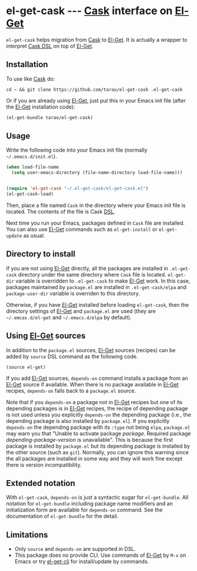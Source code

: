 el-get-cask --- [Cask][] interface on [El-Get][]
================================================

`el-get-cask` helps migration from [Cask][] to [El-Get][].  It is
actually a wrapper to interpret [Cask DSL][DSL] on top of [El-Get][].

## Installation

To use like [Cask][] do:

```
cd ~ && git clone https://github.com/tarao/el-get-cask .el-get-cask
```

Or if you are already using [El-Get][], just put this in your Emacs
init file (after the [El-Get][] installation code):

```lisp
(el-get-bundle tarao/el-get-cask)
```

## Usage

Write the following code into your Emacs init file (normally
`~/.emacs.d/init.el`).

```lisp
(when load-file-name
  (setq user-emacs-directory (file-name-directory load-file-name)))


(require 'el-get-cask "~/.el-get-cask/el-get-cask.el")
(el-get-cask-load)
```

Then, place a file named `Cask` in the directory where your Emacs init
file is located.  The contents of the file is Cask [DSL][].

Next time you run your Emacs, packages defined in `Cask` file are
installed.  You can also use [El-Get][] commands such as
`el-get-install` or `el-get-update` as usual.

## Directory to install

If you are not using [El-Get][] directly, all the packages are
installed in `.el-get-cask` directory under the same directory where
`Cask` file is located.  `el-get-dir` variable is overridden to
`.el-get-cask` to make [El-Get][] work.  In this case, packages
maintained by `package.el` are installed in `.el-get-cask/elpa` and
`package-user-dir` variable is overriden to this directory.

Otherwise, if you have [El-Get][] installed before loading
`el-get-cask`, then the directory settings of [El-Get][] and
`package.el` are used (they are `~/.emcas.d/el-get` and
`~/.emacs.d/elpa` by default).

## Using [El-Get][] sources

In addition to the `package.el` sources, [El-Get][] sources (recipes)
can be added by `source` DSL command as the following code.

```elisp
(source el-get)
```

If you add [El-Get][] sources, `depends-on` command installs a package
from an [El-Get][] source if available.  When there is no package
available in [El-Get][] recipes, `depends-on` falls back to a
`package.el` source.

Note that if you `depends-on` a package not in [El-Get][] recipes but
one of its depending packages is in [El-Get][] recipes, the recipe of
depending package is not used unless you explicitly `depends-on` the
depending package (i.e., the depending package is also installed by
`package.el`).  If you explicitly `depends-on` the depending package
with its `:type` not being `elpa`, `package.el` may warn you that
"Unable to activate package *package*.  Required package
*depending-package-version* is unavailable".  This is because the
first package is installed by `package.el` but its depending package
is installed by the other source (such as `git`).  Normally, you can
ignore this warning since the all packages are installed in some way
and they will work fine except there is version incompatibility.

## Extended notation

With `el-get-cask`, `depends-on` is just a syntactic sugar for
`el-get-bundle`.  All notation for `el-get-bundle` including package
name modifiers and an initialization form are available for
`depends-on` command.  See the documentation of `el-get-bundle` for
the detail.

## Limitations

- Only `source` and `depends-on` are supported in DSL.
- This package does no provide CLI.  Use commands of [El-Get][] by
  `M-x` on Emacs or try [el-get-cli][] for install/update by commands.

[El-Get]: http://github.com/dimitri/el-get
[Cask]: http://cask.github.io/
[DSL]: http://cask.github.io/dsl.html
[el-get-cli]: https://github.com/tarao/el-get-cli
